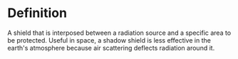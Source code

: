 # Definition

A shield that is interposed between a radiation source and a specific
area to be protected. Useful in space, a shadow shield is less effective
in the earth's atmosphere because air scattering deflects radiation
around it.
